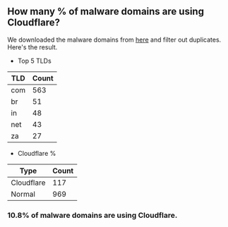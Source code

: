 ## How many % of malware domains are using Cloudflare?


We downloaded the malware domains from [here](https://urlhaus.abuse.ch) and filter out duplicates.
Here's the result.


[//]: # (start replacement)


- Top 5 TLDs

| TLD | Count |
| --- | --- |
| com | 563 |
| br | 51 |
| in | 48 |
| net | 43 |
| za | 27 |


- Cloudflare %

| Type | Count |
| --- | --- |
| Cloudflare | 117 |
| Normal | 969 |


### 10.8% of malware domains are using Cloudflare.